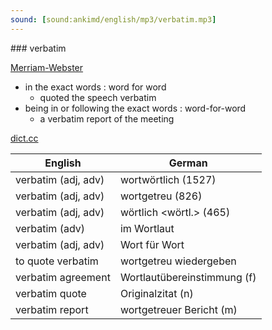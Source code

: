 ```yaml
---
sound: [sound:ankimd/english/mp3/verbatim.mp3]
---
```


\### verbatim

[Merriam-Webster](https://www.merriam-webster.com/dictionary/verbatim)

- in the exact words : word for word
    - quoted the speech verbatim
- being in or following the exact words : word-for-word
    - a verbatim report of the meeting

[dict.cc](https://www.dict.cc/verbatim)

| English        | German       |
| -------------- | ------------ |
| verbatim (adj, adv) | wortwörtlich (1527) |
| verbatim (adj, adv) | wortgetreu (826) |
| verbatim (adj, adv) | wörtlich <wörtl.> (465) |
| verbatim (adv) | im Wortlaut |
| verbatim (adj, adv) | Wort für Wort |
| to quote verbatim | wortgetreu wiedergeben |
| verbatim agreement | Wortlautübereinstimmung (f) |
| verbatim quote | Originalzitat (n) |
| verbatim report | wortgetreuer Bericht (m) |
